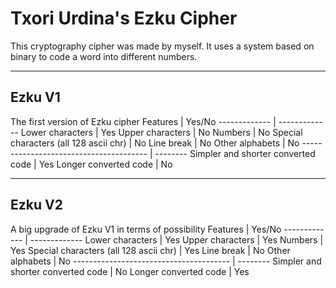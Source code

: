 # Txori Urdina's Ezku Cipher

This cryptography cipher was made by myself. It uses a system based on binary to code a word into different numbers.
- - - -
## __Ezku V1__ ##

The first version of Ezku cipher
Features  | Yes/No
------------- | -------------
Lower characters  | Yes
Upper characters  | No
Numbers | No
Special characters (all 128 ascii chr) | No
Line break | No
Other alphabets | No
--------------------------------------- | --------
Simpler and shorter converted code | Yes
Longer converted code | No
- - - -
## __Ezku V2__ ##

A big upgrade of Ezku V1 in terms of possibility
Features  | Yes/No
------------- | -------------
Lower characters  | Yes
Upper characters  | Yes
Numbers | Yes
Special characters (all 128 ascii chr) | Yes
Line break | No
Other alphabets | No
--------------------------------------- | --------
Simpler and shorter converted code | No
Longer converted code | Yes
